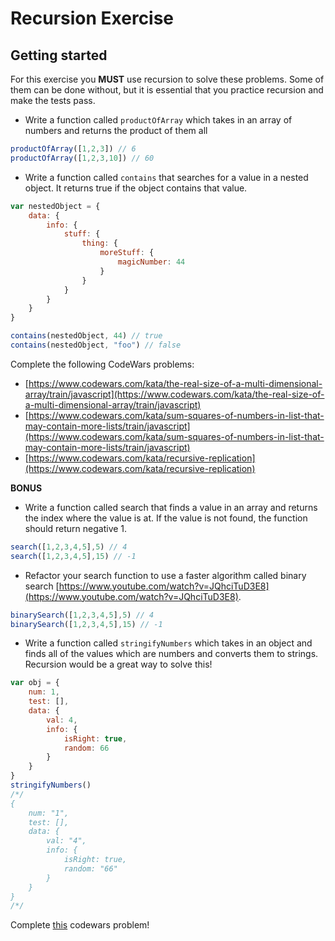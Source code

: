 # Recursion Exercise

## Getting started

For this exercise you **MUST** use recursion to solve these problems. Some of them can be done without, but it is essential that you practice recursion and make the tests pass. 

- Write a function called `productOfArray` which takes in an array of numbers and returns the product of them all

```javascript
productOfArray([1,2,3]) // 6
productOfArray([1,2,3,10]) // 60
```

- Write a function called `contains` that searches for a value in a nested object. It returns true if the object contains that value.

```javascript
var nestedObject = {
    data: {
        info: {
            stuff: {
                thing: {
                    moreStuff: {
                        magicNumber: 44
                    }
                }
            }
        }
    }
}

contains(nestedObject, 44) // true
contains(nestedObject, "foo") // false
```

Complete the following CodeWars problems:

- [https://www.codewars.com/kata/the-real-size-of-a-multi-dimensional-array/train/javascript](https://www.codewars.com/kata/the-real-size-of-a-multi-dimensional-array/train/javascript)
- [https://www.codewars.com/kata/sum-squares-of-numbers-in-list-that-may-contain-more-lists/train/javascript](https://www.codewars.com/kata/sum-squares-of-numbers-in-list-that-may-contain-more-lists/train/javascript)
- [https://www.codewars.com/kata/recursive-replication](https://www.codewars.com/kata/recursive-replication)

**BONUS**

- Write a function called search that finds a value in an array and returns the index where the value is at. If the value is not found, the function should return negative 1.

```javascript
search([1,2,3,4,5],5) // 4
search([1,2,3,4,5],15) // -1
```

- Refactor your search function to use a faster algorithm called binary search [https://www.youtube.com/watch?v=JQhciTuD3E8](https://www.youtube.com/watch?v=JQhciTuD3E8). 

```javascript
binarySearch([1,2,3,4,5],5) // 4
binarySearch([1,2,3,4,5],15) // -1
```

- Write a function called `stringifyNumbers` which takes in an object and finds all of the values which are numbers and converts them to strings. Recursion would be a great way to solve this!

```javascript
var obj = {
    num: 1,
    test: [],
    data: {
        val: 4,
        info: {
            isRight: true,
            random: 66
        }
    }
}
stringifyNumbers()
/*/
{
    num: "1",
    test: [],
    data: {
        val: "4",
        info: {
            isRight: true,
            random: "66"
        }
    }
}
/*/
```

Complete [this](https://www.codewars.com/kata/mutual-recursion/train/javascript) codewars problem! 

